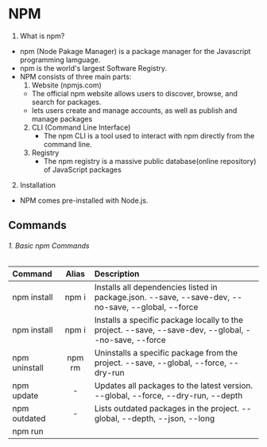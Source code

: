 # NPM


1. What is npm?
  - npm (Node Pakage Manager) is a package manager for the Javascript programming lamguage.
  - npm is the world's largest Software Registry.
  - NPM consists of three main parts:  
    1. Website (npmjs.com)
      - The official npm website allows users to discover, browse, and search for packages.
      - lets users create and manage accounts, as well as publish and manage packages
    2. CLI (Command Line Interface)
        - The npm CLI is a tool used to interact with npm directly from the command line.
    3. Registry
        - The npm registry is a massive public database(online repository) of JavaScript packages

2. Installation
  - NPM comes pre-installed with Node.js.

## Commands

###### 1. Basic npm Commands

| Command	            | Alias	         |                                                Description                                            |
|:-----------------   |:--------------:|:------------------------------------------------------------------------------------------------------|
| npm install	        | npm i	         | Installs all dependencies listed in package.json.	--save, --save-dev, --no-save, --global, --force   |
| npm install <pkg>	  | npm i <pkg>	   | Installs a specific package locally to the project.	--save, --save-dev, --global, --no-save, --force |
| npm uninstall <pkg>	| npm rm <pkg>	 | Uninstalls a specific package from the project.	--save, --global, --force, --dry-run                 |
| npm update	        | -	             | Updates all packages to the latest version.	--global, --force, --dry-run, --depth                    |
| npm outdated	      | -	             | Lists outdated packages in the project.	--global, --depth, --json, --long                            |
| npm run <script>	  | -	             | Runs a script defined in package.json.	--if-present, --verbose, --silent                              |
| npm start	          | -	             | Runs the start script defined in package.json.	--silent                                               |
| npm test	          | -	             | Runs the test script defined in package.json.	--silent, --verbose                                    |
| npm init	          | -	             | Initializes a new package.json file interactively.	--force, --scope, --yes                            |
| npm init -y	        | -	             | Creates package.json with default values.	--scope, --yes                                             |
| npm link	          | -	             | Links a global package to the current local project.	--global                                         |



###### 2. Package Management

| Command	                      | Alias	          |                     Description                         |      Common Flags                |
|:------------------------------|:---------------:|:--------------------------------------------------------|----------------------------------|
| npm list	                    | npm ls	        | Lists installed packages.	                              |--global, --depth, --json, --long |
| npm list -g                   | npm ls -g	      | Lists globally installed packages.	                    |--depth, --json, --long           |
| npm install --global <pkg>    |	npm i -g <pkg>	| Installs a package globally.	                          |--force, --no-save, --dry-run     |
| npm uninstall --global <pkg>  |	npm rm -g <pkg>	| Uninstalls a global package.	                          |--force, --dry-run                |
| npm prune		                  | -               | Removes extraneous packages not listed in package.json.	|--production                      |
| npm cache clean --force		    | -               | Clears npm’s cache.	                                    |--force, --global, --offline      |
| npm rebuild		                | -               | Rebuilds native addons of installed packages.	          |--global, --build-from-source     |



###### 3. Versioning & Publishing

| Command	                        | Alias	    | Description	                                                | Common Flags                            |
|:--------------------------------|:----------|:------------------------------------------------------------|:----------------------------------------|
| npm version <update>	          | -	        | Bumps the package version (patch, minor, major).	          | --force, --no-git-tag-version, --preid  |
| npm publish	                    | -	        | Publishes the package to the npm registry.	                | --tag, --access, --dry-run, --otp       |
| npm deprecate <pkg> <message>	  | -	        | Marks a package or version as deprecated.	                  | --otp                                   |
| npm unpublish <pkg>	            | -	        | Removes a package from the npm registry (within 72 hours).	| --force, --otp                          |
| npm login	                      | -	        | Authenticates a user with npm registry credentials.	        | --registry, --scope, --auth-type        |
| npm logout    	                | -	        | Logs out a user from the npm registry.	                    | --registry, --scope                     |


###### 4. Auditing & Security

| Command	                        | Alias	    | Description	                                                              | Common Flags                        |
|:--------------------------------|:----------|:--------------------------------------------------------------------------|:------------------------------------|
| npm audit           	          | -	        | Audits project for security vulnerabilities.                              | --json, --production, --audit-level |
| npm audit fix                   | -         | Automatically fixes security vulnerabilities.                             | --force, --only, --dry-run          |
| npm audit fix --force           | -         | Forces npm to fix vulnerabilities even if it results in breaking changes. | --only, --dry-run                   |


###### 4. Configuration & Information

| Command	                        | Alias	    | Description	                                                              | Common Flags                        |
|:--------------------------------|:----------|:--------------------------------------------------------------------------|:------------------------------------|
| npm config set <key> <value>	  | -	        | Sets an npm configuration option.	                                        | --global, --location                |
| npm config get <key>	          | -	        | Gets an npm configuration option.	                                        | --global, --location                |
| npm config list	                | -	        | Lists all npm configuration options.	                                    | --json, --global                    |
| npm info <pkg>	                | -	        | Displays metadata and information about a package.	                      | --json, --registry, --silent        |
| npm view <pkg>	                | -	        | Another command for displaying package metadata, similar to npm info.	    | --json, --registry, --silent        |


###### 6. Help & Troubleshooting

| Command	                        | Alias	    | Description	                                                              | Common Flags                        |
|:--------------------------------|:----------|:--------------------------------------------------------------------------|:------------------------------------|
| npm help                        | -         | Displays help information about npm or a specific command.	              | --json, --long, --silent            |
| npm help <cmd>	                | -   	    | Displays help information for a specific npm command.                     | --json, --silent                    |
| npm doctor	                    | -       	| Checks the environment for common issues with npm.	                      | --json, --silent                    |
| npm dedupe	                    | -	        | Dedupe dependencies by optimizing the package tree.	                      | --global, --production, --dry-run   |

###### 7. Flags Overview

| Command	                        | Description	                                                                         | 
|:--------------------------------|:-------------------------------------------------------------------------------------|
| --save	                        | Adds the package to dependencies in package.json (default in npm 5+).                |
| --save-dev	                    | Adds the package to devDependencies in package.json.                                 |
| --save-optional	                | Adds the package to optionalDependencies in package.json.                            |
| --global or -g	                | Installs or manages packages globally.                                               |
| --no-save	                      | Installs the package without adding it to package.json.                              |
| --force or -f	                  | Forces npm to proceed with an action, ignoring potential conflicts.                  |
| --dry-run	                      | Tests the command without actually making any changes.                               |
| --production	                  | Only installs dependencies, excluding devDependencies.                               |
| --silent	                      | Suppresses all output except errors.                                                 |
| --verbose	                      | Provides more detailed output for debugging purposes.                                |
| --depth=<number>	              | Limits the depth of package trees when listing or updating.                          |
| --json	                        | Outputs results in JSON format.                                                      |
| --otp	                          | Provides a one-time password for 2FA actions (publishing, deprecating).              |
| --registry=<url>	              | Specifies the npm registry to use.                                                   |
| --tag=<tag>	                    | Publishes a package under a specific tag (e.g., beta, next).                         |
| `--access=<public	              | restricted>`                                                                         |
| --audit-level=<level>           |	Sets minimum vulnerability level for audit failures (low, moderate, high, critical). |



[ ] https://chatgpt.com/share/67bd6177-4720-800c-9b42-2a301460c181